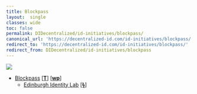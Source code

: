 ```yaml
---
title: Blockpass
layout:  single
classes: wide
toc: false
permalink: DIDecentralized/id-initiatives/blockpass/
canonical_url: 'https://decentralized-id.com/id-initiatives/blockpass/'
redirect_to: 'https://decentralized-id.com/id-initiatives/blockpass/'
redirect_from: DIDecentralized/id-initiatives/blockpass
---
```


<img src="https://imgur.com/mMZ4E2rl.png" />

* [Blockpass](https://www.blockpass.org/) [[**T**](https://twitter.com/BlockpassOrg)] [[**wp**](https://www.blockpass.org/downloads/BlockpassWhitepaper.v1.3.3.pdf)]
  * [Edinburgh Identity Lab](https://identity-lab.blockpass.org/) [[**ϟ**](https://www.newsbtc.com/2018/09/28/worlds-first-blockchain-identity-lab-launched-today-in-edinburgh/)]
